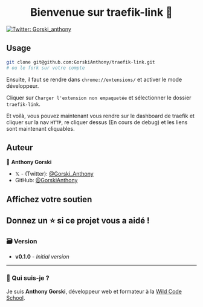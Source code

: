 <h1 align="center">Bienvenue sur traefik-link 👋</h1>
<p>
  <a href="https://twitter.com/Gorski_anthony" target="_blank">
    <img alt="Twitter: Gorski_anthony" src="https://img.shields.io/twitter/follow/Gorski_anthony.svg?style=social" />
  </a>
</p>

## Usage

```sh
git clone git@github.com:GorskiAnthony/traefik-link.git
# ou le fork sur votre compte
```

Ensuite, il faut se rendre dans `chrome://extensions/` et activer le mode développeur.

Cliquer sur `Charger l'extension non empaquetée` et sélectionner le dossier `traefik-link`.

Et voilà, vous pouvez maintenant vous rendre sur le dashboard de traefik et cliquer sur la nav `HTTP`, re cliquer dessus (En cours de debug) et les liens sont maintenant cliquables.

## Auteur

👤 **Anthony Gorski**

-   𝕏 - (Twitter): [@Gorski_Anthony](https://twitter.com/Gorski_Anthony)
-   GitHub: [@GorskiAnthony](https://github.com/GorskiAnthony)

## Affichez votre soutien

## Donnez un ⭐️ si ce projet vous a aidé !

### 🗃️ Version

-   **v0.1.0** - _Initial version_

---

### 👋 Qui suis-je ?

Je suis **Anthony Gorski**, développeur web et formateur à la [Wild Code School](https://www.wildcodeschool.com/fr-FR).
